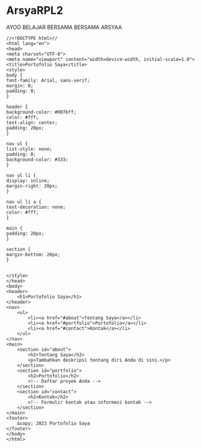 # ArsyaRPL2
AYOO BELAJAR BERSAMA
BERSAMA ARSYAA








    //<!DOCTYPE html>//
    <html lang="en">
    <head>
    <meta charset="UTF-8">
    <meta name="viewport" content="width=device-width, initial-scale=1.0">
    <title>Portofolio Saya</title>
    <style>
    body {
    font-family: Arial, sans-serif;
    margin: 0;
    padding: 0;
    }

    header {
    background-color: #007bff;
    color: #fff;
    text-align: center;
    padding: 20px;
    }

    nav ul {
    list-style: none;
    padding: 0;
    background-color: #333;
    }

    nav ul li {
    display: inline;
    margin-right: 20px;
    }

    nav ul li a {
    text-decoration: none;
    color: #fff;
    }

    main {
    padding: 20px;
    }

    section {
    margin-bottom: 20px;
    }


    </style>
    </head>
    <body>
    <header>
        <h1>Portofolio Saya</h1>
    </header>
    <nav>
        <ul>
            <li><a href="#about">Tentang Saya</a></li>
            <li><a href="#portfolio">Portofolio</a></li>
            <li><a href="#contact">Kontak</a></li>
        </ul>
    </nav>
    <main>
        <section id="about">
            <h2>Tentang Saya</h2>
            <p>Tambahkan deskripsi tentang diri Anda di sini.</p>
        </section>
        <section id="portfolio">
            <h2>Portofolio</h2>
            <!-- Daftar proyek Anda -->
        </section>
        <section id="contact">
            <h2>Kontak</h2>
            <!-- Formulir kontak atau informasi kontak -->
        </section>
    </main>
    <footer>
        &copy; 2023 Portofolio Saya
    </footer>
    </body>
    </html>
